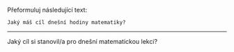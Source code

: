 Přeformuluj následující text:

```
Jaký máš cíl dnešní hodiny matematiky?
```

---

<!-- chatcmpl-749aFXMjKeUBkcNV5FX9IGqhLb411 -->

Jaký cíl si stanovil/a pro dnešní matematickou lekci?